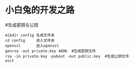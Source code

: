 # 小白兔的开发之路

#生成密钥与公钥

```
mikdir config 生成文件夹
cd config     进入文件夹
openssl       进入openssl
genrsa -out private.key 4096  #生成密钥文件
rsa -in private.key -pubout -out public.key  #生成公钥文件
exit



```
